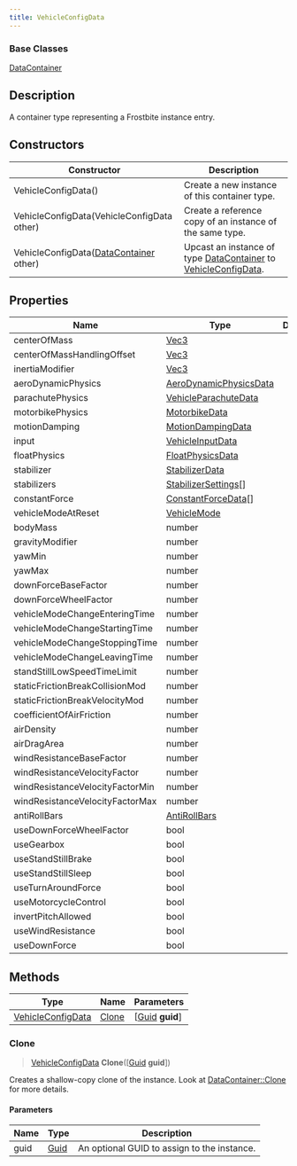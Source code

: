 ```yaml
---
title: VehicleConfigData
---
```

### Base Classes

[DataContainer](/vext/ref/shared/class/datacontainer)

## Description

A container type representing a Frostbite instance entry.

## Constructors

| Constructor                                                                  | Description                                                                                                               |
| ---------------------------------------------------------------------------- | ------------------------------------------------------------------------------------------------------------------------- |
| VehicleConfigData()                                                          | Create a new instance of this container type.                                                                             |
| VehicleConfigData(VehicleConfigData other)                                   | Create a reference copy of an instance of the same type.                                                                  |
| VehicleConfigData([DataContainer](/vext/ref/shared/class/datacontainer) other) | Upcast an instance of type [DataContainer](/vext/ref/shared/class/datacontainer) to [VehicleConfigData](/vext/ref/fb/vehicleconfigdata/). |

## Properties

| Name                            | Type                                             | Description |
| ------------------------------- | ------------------------------------------------ | ----------- |
| centerOfMass                    | [Vec3](/vext/ref/shared/class/vec3)                |             |
| centerOfMassHandlingOffset      | [Vec3](/vext/ref/shared/class/vec3)                |             |
| inertiaModifier                 | [Vec3](/vext/ref/shared/class/vec3)                |             |
| aeroDynamicPhysics              | [AeroDynamicPhysicsData](/vext/ref/fb/aerodynamicphysicsdata/) |             |
| parachutePhysics                | [VehicleParachuteData](/vext/ref/fb/vehicleparachutedata/)     |             |
| motorbikePhysics                | [MotorbikeData](/vext/ref/fb/motorbikedata/)                   |             |
| motionDamping                   | [MotionDampingData](/vext/ref/fb/motiondampingdata/)           |             |
| input                           | [VehicleInputData](/vext/ref/fb/vehicleinputdata/)             |             |
| floatPhysics                    | [FloatPhysicsData](/vext/ref/fb/floatphysicsdata/)             |             |
| stabilizer                      | [StabilizerData](/vext/ref/fb/stabilizerdata/)                 |             |
| stabilizers                     | [StabilizerSettings](/vext/ref/fb/stabilizersettings/)\[\]     |             |
| constantForce                   | [ConstantForceData](/vext/ref/fb/constantforcedata/)\[\]       |             |
| vehicleModeAtReset              | [VehicleMode](/vext/ref/fb/vehiclemode/)                       |             |
| bodyMass                        | number                                           |             |
| gravityModifier                 | number                                           |             |
| yawMin                          | number                                           |             |
| yawMax                          | number                                           |             |
| downForceBaseFactor             | number                                           |             |
| downForceWheelFactor            | number                                           |             |
| vehicleModeChangeEnteringTime   | number                                           |             |
| vehicleModeChangeStartingTime   | number                                           |             |
| vehicleModeChangeStoppingTime   | number                                           |             |
| vehicleModeChangeLeavingTime    | number                                           |             |
| standStillLowSpeedTimeLimit     | number                                           |             |
| staticFrictionBreakCollisionMod | number                                           |             |
| staticFrictionBreakVelocityMod  | number                                           |             |
| coefficientOfAirFriction        | number                                           |             |
| airDensity                      | number                                           |             |
| airDragArea                     | number                                           |             |
| windResistanceBaseFactor        | number                                           |             |
| windResistanceVelocityFactor    | number                                           |             |
| windResistanceVelocityFactorMin | number                                           |             |
| windResistanceVelocityFactorMax | number                                           |             |
| antiRollBars                    | [AntiRollBars](/vext/ref/fb/antirollbars/)                     |             |
| useDownForceWheelFactor         | bool                                             |             |
| useGearbox                      | bool                                             |             |
| useStandStillBrake              | bool                                             |             |
| useStandStillSleep              | bool                                             |             |
| useTurnAroundForce              | bool                                             |             |
| useMotorcycleControl            | bool                                             |             |
| invertPitchAllowed              | bool                                             |             |
| useWindResistance               | bool                                             |             |
| useDownForce                    | bool                                             |             |

## Methods

| Type                                   | Name            | Parameters                                     |
| -------------------------------------- | --------------- | ---------------------------------------------- |
| [VehicleConfigData](/vext/ref/fb/vehicleconfigdata/) | [Clone](#clone) | \[[Guid](/vext/ref/shared/class/guid) **guid**\] |

### Clone

> [VehicleConfigData](/vext/ref/fb/vehicleconfigdata/) **Clone**(\[[Guid](/vext/ref/shared/class/guid) **guid**\])

Creates a shallow-copy clone of the instance. Look at [DataContainer::Clone](/vext/ref/shared/class/datacontainer#clone) for more details.

#### Parameters

| Name | Type         | Description                                 |
| ---- | ------------ | ------------------------------------------- |
| guid | [Guid](/vext/ref/shared/class/guid/) | An optional GUID to assign to the instance. |
